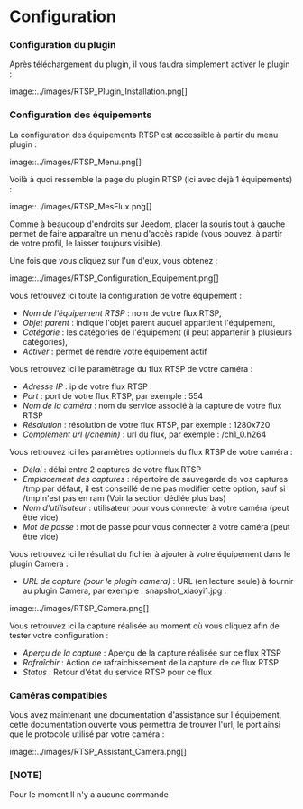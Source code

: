 # Configuration

### Configuration du plugin

Après téléchargement du plugin, il vous faudra simplement activer le plugin :

image::../images/RTSP_Plugin_Installation.png[]

### Configuration des équipements

La configuration des équipements RTSP est accessible à partir du menu plugin :

image::../images/RTSP_Menu.png[]

Voilà à quoi ressemble la page du plugin RTSP (ici avec déjà 1 équipements) :

image::../images/RTSP_MesFlux.png[]

Comme à beaucoup d'endroits sur Jeedom, placer la souris tout à gauche permet de faire apparaître un menu d'accès rapide (vous pouvez, à partir de votre profil, le laisser toujours visible).

Une fois que vous cliquez sur l'un d'eux, vous obtenez :

image::../images/RTSP_Configuration_Equipement.png[]

Vous retrouvez ici toute la configuration de votre équipement :

* *Nom de l'équipement RTSP* : nom de votre flux RTSP,
* *Objet parent* : indique l'objet parent auquel appartient l'équipement,
* *Catégorie* : les catégories de l'équipement (il peut appartenir à plusieurs catégories),
* *Activer* : permet de rendre votre équipement actif

Vous retrouvez ici le paramètrage du flux RTSP de votre caméra :

* *Adresse IP* : ip de votre flux RTSP
* *Port* : port de votre flux RTSP, par exemple : 554
* *Nom de la caméra* :  nom du service associé à la capture de votre flux RTSP
* *Résolution* : résolution de votre flux RTSP, par exemple : 1280x720
* *Complément url (/chemin)* : url du flux, par exemple : /ch1_0.h264

Vous retrouvez ici les paramètres optionnels du flux RTSP de votre caméra :

* *Délai* : délai entre 2 captures de votre flux RTSP
* *Emplacement des captures* : répertoire de sauvegarde de vos captures /tmp par défaut, il est conseillé de ne pas modifier cette option, sauf si /tmp n'est pas en ram (Voir la section dédiée plus bas)
* *Nom d'utilisateur* : utilisateur pour vous connecter à votre caméra (peut être vide)
* *Mot de passe* : mot de passe pour vous connecter à votre caméra (peut être vide)

Vous retrouvez ici le résultat du fichier à ajouter à votre équipement dans le plugin Camera :

* *URL de capture (pour le plugin camera)* : URL (en lecture seule) à fournir au plugin Camera, par exemple : snapshot_xiaoyi1.jpg :

image::../images/RTSP_Camera.png[]


Vous retrouvez ici la capture réalisée au moment où vous cliquez afin de tester votre configuration :

* *Aperçu de la capture* : Aperçu de la capture réalisée sur ce flux RTSP
* *Rafraîchir* : Action de rafraichissement de la capture de ce flux RTSP
* *Status* : Retour d'état du service RTSP pour ce flux

### Caméras compatibles

Vous avez maintenant une documentation d'assistance sur l'équipement, cette documentation ouverte vous permettra de trouver l'url, le port ainsi que le protocole utilisé par votre caméra :

image::../images/RTSP_Assistant_Camera.png[]

### [NOTE]
Pour le moment Il n'y a aucune commande
